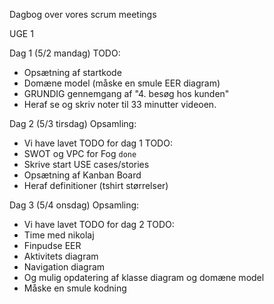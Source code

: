 Dagbog over vores scrum meetings


UGE 1

Dag 1 (5/2 mandag)
TODO:
- Opsætning af startkode
- Domæne model (måske en smule EER diagram)
- GRUNDIG gennemgang af "4. besøg hos kunden"
- Heraf se og skriv noter til 33 minutter videoen.

Dag 2 (5/3 tirsdag)
Opsamling:
- Vi have lavet TODO for dag 1
TODO:
- SWOT og VPC for Fog `done`
- Skrive start USE cases/stories
- Opsætning af Kanban Board
- Heraf definitioner (tshirt størrelser)

Dag 3 (5/4 onsdag)
Opsamling:
- Vi have lavet TODO for dag 2
  TODO:
- Time med nikolaj
- Finpudse EER
- Aktivitets diagram
- Navigation diagram
- Og mulig opdatering af klasse diagram og domæne model
- Måske en smule kodning

